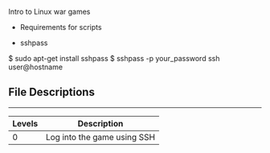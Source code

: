 Intro to Linux war games

* Requirements for scripts 
- sshpass

$ sudo apt-get install sshpass
$ sshpass -p your_password ssh user@hostname

## File Descriptions
---
Levels|Description
---|---
0 | Log into the game using SSH
